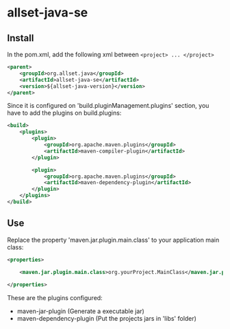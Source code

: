 # allset-java-se

## Install

In the pom.xml, add the following xml between `<project> ... </project>`

```xml
<parent>
	<groupId>org.allset.java</groupId>
	<artifactId>allset-java-se</artifactId>
	<version>${allset-java-version}</version>
</parent>
```

Since it is configured on 'build.pluginManagement.plugins' section, you have to add the plugins on build.plugins:

```xml
<build>
	<plugins>
		<plugin>
			<groupId>org.apache.maven.plugins</groupId>
			<artifactId>maven-compiler-plugin</artifactId>
		</plugin>

		<plugin>
			<groupId>org.apache.maven.plugins</groupId>
			<artifactId>maven-dependency-plugin</artifactId>
		</plugin>
	</plugins>
</build>
```

## Use

Replace the property 'maven.jar.plugin.main.class' to your application main class:

```xml
<properties>

	<maven.jar.plugin.main.class>org.yourProject.MainClass</maven.jar.plugin.main.class>
	
</properties>
```

These are the plugins configured:

- maven-jar-plugin (Generate a executable jar)
- maven-dependency-plugin (Put the projects jars in 'libs' folder)